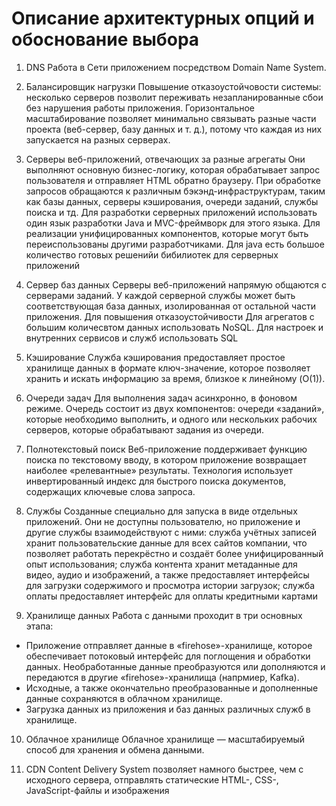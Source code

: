 # Описание архитектурных опций и обоснование выбора 
1. DNS
Работа в Сети приложением посредством Domain Name System.

2. Балансировщик нагрузки
Повышение отказоустойчовости системы: несколько серверов позволит переживать незапланированные сбои без нарушения работы приложения. Горизонтальное масштабирование позволяет минимально связывать разные части проекта (веб-сервер, базу данных
и т. д.), потому что каждая из них запускается на разных серверах. 

3. Серверы веб-приложений, отвечающих за разные агрегаты
Они выполняют основную бизнес-логику, которая обрабатывает запрос пользователя и отправляет HTML обратно браузеру. 
При обработке запросов обращаются к различным бэкэнд-инфраструктурам, таким как базы данных, серверы кэширования, очереди заданий, службы поиска и тд. 
Для разработки серверных приложений использовать один язык разработки Java и MVC-фреймворк для этого языка. Для реализации унифицированных компонентов, которые могут быть переиспользованы другими разработчиками. Для java есть большое количество готовых решенийи бибилиотек для серверных приложений

4. Сервер баз данных
Серверы веб-приложений напрямую общаются с серверами заданий. У каждой серверной службы может быть соответствующая база данных, изолированная от остальной части приложения. Для повышения отказоустойчивости
Для агрегатов с большим количесвтом данных использовать NoSQL. 
Для настроек и внутренних сервисов и служб использовать SQL

5. Кэширование
Служба кэширования предоставляет простое хранилище данных в формате ключ-значение, которое позволяет хранить и искать информацию за время, близкое к линейному (O(1)).

6. Очереди задач
Для выполнения задач асинхронно, в фоновом режиме.
Очередь состоит из двух компонентов: очереди «заданий», которые необходимо выполнить, и одного или нескольких рабочих серверов, которые обрабатывают задания из очереди.

7. Полнотекстовый поиск
Веб-приложение поддерживает функцию поиска по текстовому вводу, в котором приложение возвращает наиболее «релевантные» результаты. Технология использует инвертированный индекс для быстрого поиска документов, содержащих ключевые слова запроса.

8. Службы
Созданные специально для запуска в виде отдельных приложений. Они не доступны пользователю, но приложение и другие службы взаимодействуют с ними:
служба учётных записей хранит пользовательские данные для всех сайтов компании, что позволяет работать перекрёстно и создаёт более унифицированный опыт использования;
служба контента хранит метаданные для видео, аудио и изображений, а также предоставляет интерфейсы для загрузки содержимого и просмотра истории загрузок;
служба оплаты предоставляет интерфейс для оплаты кредитными картами

9. Хранилище данных
Работа с данными проходит в три основных этапа:
* Приложение отправляет данные в «firehose»-хранилище, которое обеспечивает потоковый интерфейс для поглощения и обработки данных. Необработанные данные преобразуются или дополняются и передаются в другие «firehose»-хранилища (напрмиер, Kafka).
* Исходные, а также окончательно преобразованные и дополненные данные сохраняются в облачном хранилище. 
* Загрузка данных из приложения и баз данных различных служб в хранилище. 

10. Облачное хранилище
Облачное хранилище — масштабируемый способ для хранения и обмена данными.

11. CDN
Content Delivery System позволяет намного быстрее, чем с исходного сервера, отправлять статические HTML-, CSS-, JavaScript-файлы и изображения
